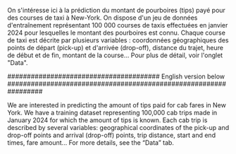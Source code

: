 On s'intéresse ici à la prédiction du montant de pourboires (tips) payé pour des courses de taxi à New-York. On dispose d'un jeu de données 
d'entraînement représentant 100 000 courses de taxis effectuées en janvier 2024 pour lesquelles le montant des pourboires est connu.
Chaque course de taxi est décrite par plusieurs variables : coordonnées géographiques des points de départ (pick-up) 
et d'arrivée (drop-off), distance du trajet, heure de début et de fin, montant de la course… Pour plus de détail, voir l'onglet "Data".

####################################### English version below #################################################################

We are interested in predicting the amount of tips paid for cab fares in New York. We have a training dataset 
representing 100,000 cab trips made in January 2024 for which the amount of tips is known.
Each cab trip is described by several variables: geographical coordinates of the pick-up and drop-off points 
and arrival (drop-off) points, trip distance, start and end times, fare amount... For more details, see the “Data” tab.

